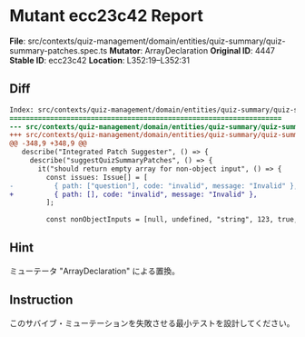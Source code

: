 # Mutant ecc23c42 Report

**File**: src/contexts/quiz-management/domain/entities/quiz-summary/quiz-summary-patches.spec.ts
**Mutator**: ArrayDeclaration
**Original ID**: 4447
**Stable ID**: ecc23c42
**Location**: L352:19–L352:31

## Diff

```diff
Index: src/contexts/quiz-management/domain/entities/quiz-summary/quiz-summary-patches.spec.ts
===================================================================
--- src/contexts/quiz-management/domain/entities/quiz-summary/quiz-summary-patches.spec.ts	original
+++ src/contexts/quiz-management/domain/entities/quiz-summary/quiz-summary-patches.spec.ts	mutated #4447
@@ -348,9 +348,9 @@
   describe("Integrated Patch Suggester", () => {
     describe("suggestQuizSummaryPatches", () => {
       it("should return empty array for non-object input", () => {
         const issues: Issue[] = [
-          { path: ["question"], code: "invalid", message: "Invalid" },
+          { path: [], code: "invalid", message: "Invalid" },
         ];
 
         const nonObjectInputs = [null, undefined, "string", 123, true, []];
```

## Hint

ミューテータ "ArrayDeclaration" による置換。

## Instruction

このサバイブ・ミューテーションを失敗させる最小テストを設計してください。

